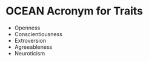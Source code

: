 # OCEAN Acronym for Traits
- Openness
- Conscientiousness
- Extroversion
- Agreeableness
- Neuroticism

